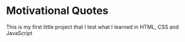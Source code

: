 # Motivational Quotes
This is my first little project that I test what I learned in HTML, CSS and JavaScript
